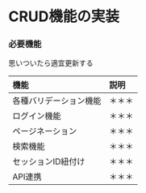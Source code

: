 # CRUD機能の実装

### 必要機能
思いついたら適宜更新する

|機能|説明|
|:--|:--|
|各種バリデーション機能|＊＊＊|
|ログイン機能|＊＊＊|
|ページネーション|＊＊＊|
|検索機能|＊＊＊|
|セッションID紐付け|＊＊＊|
|API連携|＊＊＊|

